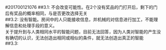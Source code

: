 #201700121076
##3.1:
不会改变可能性。在2个没有奖品的门打开后，剩下的门后有奖品的概率相同，与是否更改选择无关<br>
##3.2:
没有智能。房间中的人只能接收信息，并机械的对信息进行加工，不能理解信息和处理手段的意义。<br>
关于提升到与人类相同水平的智能问题，目前无法回答，因为人类对智能的产生没有确切的认识，无法创造出相同或相似的条件，就无法创造出真正的智能<br>
##3.3:
